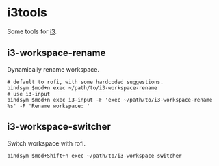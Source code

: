 # i3tools

Some tools for [i3](https://i3wm.org/).

## i3-workspace-rename

Dynamically rename workspace.

```
# default to rofi, with some hardcoded suggestions.
bindsym $mod+n exec ~/path/to/i3-workspace-rename
# use i3-input
bindsym $mod+n exec i3-input -F 'exec ~/path/to/i3-workspace-rename %s' -P 'Rename workspace: '
```

## i3-workspace-switcher

Switch workspace with rofi.

```
bindsym $mod+Shift+n exec ~/path/to/i3-workspace-switcher
```
